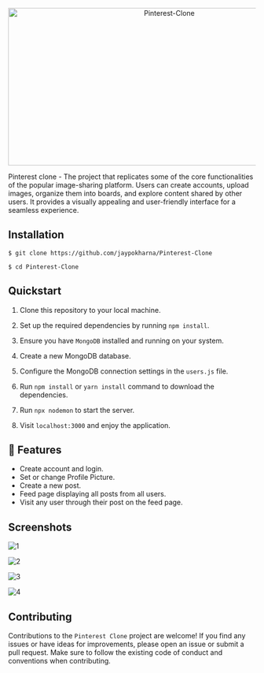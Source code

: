 <p align="center"><img src="https://socialify.git.ci/jaypokharna/Pinterest-Clone/image?font=Jost&language=1&name=1&owner=1&pattern=Plus&theme=Light" alt="Pinterest-Clone" width="640" height="320" /></p>

Pinterest clone - The project that replicates some of the core functionalities of the popular image-sharing platform. Users can create accounts, upload images, organize them into boards, and explore content shared by other users. It provides a visually appealing and user-friendly interface for a seamless experience.

## Installation

```
$ git clone https://github.com/jaypokharna/Pinterest-Clone

$ cd Pinterest-Clone

```
    
## Quickstart

1. Clone this repository to your local machine.

2. Set up the required dependencies by running `npm install`.

3. Ensure you have `MongoDB` installed and running on your system.

4. Create a new MongoDB database.

7. Configure the MongoDB connection settings in the `users.js` file.

8. Run `npm install` or `yarn install` command to download the dependencies.

9. Run `npx nodemon` to start the server.

10. Visit `localhost:3000` and enjoy the application.

## 🚀 Features

* Create account and login.
* Set or change Profile Picture.
* Create a new post.
* Feed page displaying all posts from all users.
* Visit any user through their post on the feed page.
## Screenshots

![1](https://github.com/jaypokharna/Pinterest-Clone/assets/105444251/6520765c-1b70-4fc8-87e1-87e7e5747ecf)

![2](https://github.com/jaypokharna/Pinterest-Clone/assets/105444251/6b167cda-59b8-4d7c-bbc0-bef52583721c)

![3](https://github.com/jaypokharna/Pinterest-Clone/assets/105444251/89c04b08-1c85-4654-96fa-fdd0af128917)

![4](https://github.com/jaypokharna/Pinterest-Clone/assets/105444251/15bbe3de-3b9d-4b5d-831f-d3a81bf09c38)



## Contributing

Contributions to the `Pinterest Clone` project are welcome! If you find any issues or have ideas for improvements, please open an issue or submit a pull request. Make sure to follow the existing code of conduct and conventions when contributing.
